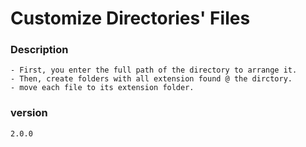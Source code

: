# Customize Directories' Files
### Description
    - First, you enter the full path of the directory to arrange it.
    - Then, create folders with all extension found @ the dirctory.
    - move each file to its extension folder.
### version
    2.0.0
